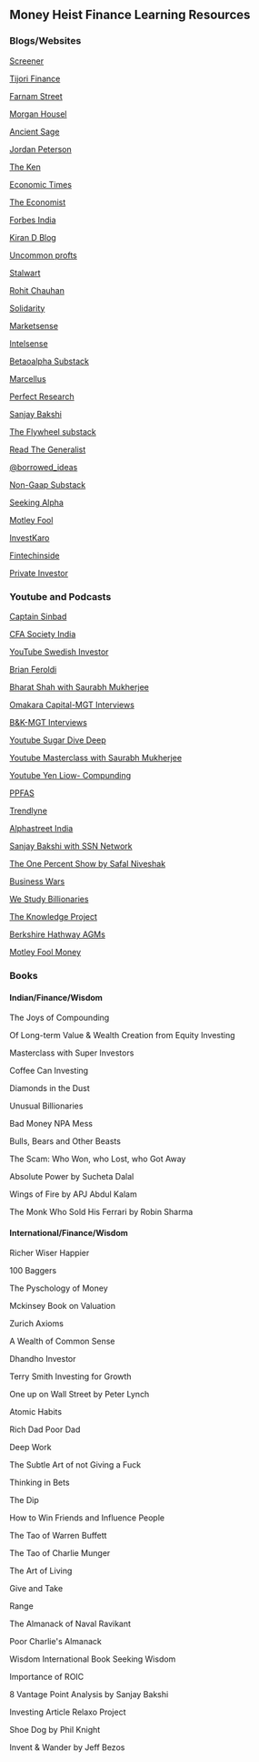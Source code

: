 ## Money Heist Finance Learning Resources



### Blogs/Websites
[Screener](https://www.screener.in/)

[Tijori Finance](https://www.tijorifinance.com/)

[Farnam Street](https://fs.blog/)

[Morgan Housel](collaborativefund.com/blog)

[Ancient Sage](https://twitter.com/TheAncientSage)

[Jordan Peterson](https://www.jordanbpeterson.com/)

[The Ken](https://the-ken.com/)

[Economic Times](https://economictimes.indiatimes.com/)

[The Economist](https://www.economist.com/)

[Forbes India](https://www.forbesindia.com/)

[Kiran D Blog](kiraninvestsandlearns.wordpress.com)

[Uncommon profts](https://uncommonprofits.in/)

[Stalwart](http://stalwartvalue.com/blog/)

[Rohit Chauhan](https://twitter.com/rohitchauhan)

[Solidarity](https://www.solidarity.in/quarterly-letters/)

[Marketsense](https://marketsense.substack.com/)

[Intelsense](https://intelsense.in/)

[Betaoalpha Substack](https://saketmehrotra.com/premium-content/)

[Marcellus](https://marcellus.in/blog/)

[Perfect Research](https://perfectresearch.blogspot.in)

[Sanjay Bakshi](https://fundooprofessor.wordpress.com/)

[The Flywheel substack](https://theflywheel.substack.com/?utm_source=discover_search)

[Read The Generalist](https://www.readthegeneralist.com/)

[@borrowed_ideas](https://twitter.com/borrowed_ideas)

[Non-Gaap Substack](https://nongaap.substack.com/)

[Seeking Alpha](https://seekingalpha.com/)

[Motley Fool](https://www.fool.com/)

[InvestKaro](https://investkaroindia.substack.com/)

[Fintechinside](https://fintechinside.substack.com/p/fortynine)

[Private Investor](https://privateinvestor.substack.com)


### Youtube and Podcasts
[Captain Sinbad](https://www.youtube.com/c/CaptainSinbad)

[CFA Society India](https://www.youtube.com/c/IndiacfasocietyOrg_IAIP)

[YouTube  Swedish Investor](https://www.youtube.com/channel/UCAeAB8ABXGoGMbXuYPmiu2A)

[Brian Feroldi](https://www.youtube.com/channel/UCs60_Z83HU76uygzHRQl0kA)

[Bharat Shah with Saurabh Mukherjee](https://www.youtube.com/watch?v=IGaOW7tT-ik&t=1668s)

[Omakara Capital-MGT Interviews](https://www.youtube.com/c/OmkaraPathshala)

[B&K-MGT Interviews](https://www.youtube.com/channel/UCUNV0jzQHTp5pMPYsXX9yPg)

[Youtube  Sugar Dive Deep](https://www.youtube.com/watch?v=UMjHWi5uaUY&list=PLpU3tmEn1vp4SfcVbU39mGYYa9194vtT7&index=7&t=1214s)

[Youtube  Masterclass with Saurabh Mukherjee](https://www.youtube.com/watch?v=8uCxFTghxtc&list=PLpU3tmEn1vp4SfcVbU39mGYYa9194vtT7&index=10)

[Youtube  Yen Liow- Compunding](https://youtu.be/AeczYyvgBao)

[PPFAS](https://www.youtube.com/c/ppfasltd)

[Trendlyne](https://www.youtube.com/c/trendlyne)

[Alphastreet India](https://www.youtube.com/channel/UC10XEWaSTU7wo9IJL-SXM3g)

[Sanjay Bakshi with SSN Network](https://www.youtube.com/watch?v=f5FztictBQE)

[The One Percent Show by Safal Niveshak](https://open.spotify.com/show/5aOkaYLLVNVLLj3QhSASyi)

[Business Wars](https://open.spotify.com/show/6RbJUsaOaboqSBqQUfdQtR)

[We Study Billionaries](https://open.spotify.com/show/28RHOkXkuHuotUrkCdvlOP)

[The Knowledge Project](https://open.spotify.com/show/1VyK52NSZHaDKeMJzT4TSM)

[Berkshire Hathway AGMs](https://open.spotify.com/show/4bQf9WvU22gUm9WbFfHL7a?si=3VZsS5rdT7-LGDykZCbvuQ&utm_source=whatsapp&dl_branch=1)

[Motley Fool Money](https://open.spotify.com/show/7tXRc97C1fA0epHAGQuJOE?si=3f1a4792565744d7)

### Books
#### Indian/Finance/Wisdom
The Joys of Compounding

Of Long-term Value & Wealth Creation from Equity Investing

Masterclass with Super Investors

Coffee Can Investing

Diamonds in the Dust

Unusual Billionaries

Bad Money NPA Mess

Bulls, Bears and Other Beasts

The Scam: Who Won, who Lost, who Got Away

Absolute Power by Sucheta Dalal

Wings of Fire by APJ Abdul Kalam

The Monk Who Sold His Ferrari by Robin Sharma


#### International/Finance/Wisdom
Richer Wiser Happier

100 Baggers

The Pyschology of Money

Mckinsey Book on Valuation

Zurich Axioms

A Wealth of Common Sense

Dhandho Investor

Terry Smith Investing for Growth

One up on Wall Street by Peter Lynch

Atomic Habits

Rich Dad Poor Dad

Deep Work

The Subtle Art of not Giving a Fuck

Thinking in Bets

The Dip

How to Win Friends and Influence People

The Tao of Warren Buffett

The Tao of Charlie Munger

The Art of Living

Give and Take

Range

The Almanack of Naval Ravikant

Poor Charlie's Almanack

Wisdom  International Book  Seeking Wisdom

Importance of ROIC

8 Vantage Point Analysis by Sanjay Bakshi

Investing  Article  Relaxo Project

Shoe Dog by Phil Knight

Invent & Wander by Jeff Bezos
